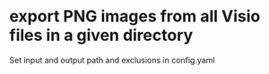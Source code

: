 # export PNG images from all Visio files in a given directory

Set input and output path and exclusions in config.yaml